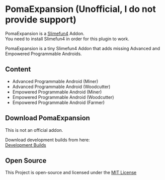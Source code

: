# PomaExpansion (Unofficial, I do not provide support)
PomaExpansion is a [Slimefun4](https://github.com/TheBusyBiscuit/Slimefun4/) Addon.<br>
You need to install Slimefun4 in order for this plugin to work.

PomaExpansion is a tiny Slimefun4 Addon that adds missing Advanced and Empowered Programmable Androids.<br>


## Content
- Advanced Programmable Android (Miner)
- Advanced Programmable Android (Woodcutter)
- Empowered Programmable Android (Miner)
- Empowered Programmable Android (Woodcutter)
- Empowered Programmable Android (Farmer)

## Download PomaExpansion
This is not an official addon.

Download development builds from here:<br>
[Development Builds](https://github.com/TheOld-Crafters/PomaExpansion/releases)

## Open Source
This Project is open-source and licensed under the [MIT License](https://github.com/TheOld-Crafters/PomaExpansion/blob/master/LICENSE)
